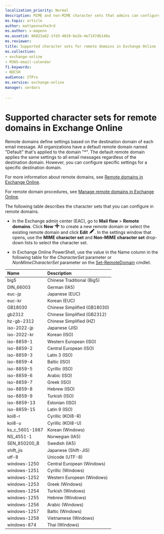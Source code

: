 ```yaml
---
localization_priority: Normal
description: MIME and non-MIME character sets that admins can configure in remote domains (message formatting settings for external domains) in Exchange Online
ms.topic: article
author: mattpennathe3rd
ms.author: v-mapenn
ms.assetid: 66023a62-1fd3-4019-be2b-4e7147db148a
ms.reviewer: 
title: Supported character sets for remote domains in Exchange Online
ms.collection: 
- exchange-online
- M365-email-calendar
f1.keywords:
- NOCSH
audience: ITPro
ms.service: exchange-online
manager: serdars

---
```


# Supported character sets for remote domains in Exchange Online

Remote domains define settings based on the destination domain of each email message. All organizations have a default remote domain named "Default" that's applied to the domain "*". The default remote domain applies the same settings to all email messages regardless of the destination domain. However, you can configure specific settings for a specific destination domain.

For more information about remote domains, see [Remote domains in Exchange Online](remote-domains.md).

For remote domain procedures, see [Manage remote domains in Exchange Online](manage-remote-domains.md).

The following table describes the character sets that you can configure in remote domains.

- In the Exchange admin center (EAC), go to **Mail flow** > **Remote domains**. Click **New** ![Add Icon](../../media/ITPro_EAC_AddIcon.png) to create a new remote domain or select the existing remote domain and click **Edit** ![Edit icon](../../media/ITPro_EAC_EditIcon.png). In the settings window that opens, use the **MIME character set** and **Non-MIME character set** drop-down lists to select the character set.

- In Exchange Online PowerShell, use the value in the Name column in the following table for the _CharacterSet_ parameter or _NonMimeCharacterSet_ parameter on the [Set-RemoteDomain](https://docs.microsoft.com/powershell/module/exchange/mail-flow/set-remotedomain) cmdlet.

|**Name**|**Description**|
|:-----|:-----|
|big5|Chinese Traditional (Big5)|
|DIN_66003|German (IA5)|
|euc-jp|Japanese (EUC)|
|euc-kr|Korean (EUC)|
|GB18030|Chinese Simplified (GB18030)|
|gb2312|Chinese Simplified (GB2312)|
|hz-gb-2312|Chinese Simplified (HZ)|
|iso-2022-jp|Japanese (JIS)|
|iso-2022-kr|Korean (ISO)|
|iso-8859-1|Western European (ISO)|
|iso-8859-2|Central European (ISO)|
|iso-8859-3|Latin 3 (ISO)|
|iso-8859-4|Baltic (ISO)|
|iso-8859-5|Cyrillic (ISO)|
|iso-8859-6|Arabic (ISO)|
|iso-8859-7|Greek (ISO)|
|iso-8859-8|Hebrew (ISO)|
|iso-8859-9|Turkish (ISO)|
|iso-8859-13|Estonian (ISO)|
|iso-8859-15|Latin 9 (ISO)|
|koi8-r|Cyrillic (KOI8-R)|
|koi8-u|Cyrillic (KOI8-U)|
|ks_c_5601-1987|Korean (Windows)|
|NS_4551-1|Norwegian (IA5)|
|SEN_850200_B|Swedish (IA5)|
|shift_jis|Japanese (Shift-JIS)|
|utf-8|Unicode (UTF-8)|
|windows-1250|Central European (Windows)|
|windows-1251|Cyrillic (Windows)|
|windows-1252|Western European (Windows)|
|windows-1253|Greek (Windows)|
|windows-1254|Turkish (Windows)|
|windows-1255|Hebrew (Windows)|
|windows-1256|Arabic (Windows)|
|windows-1257|Baltic (Windows)|
|windows-1258|Vietnamese (Windows)|
|windows-874|Thai (Windows)|

